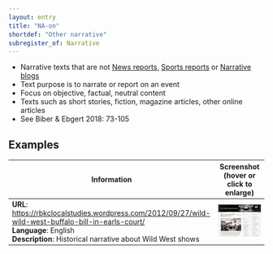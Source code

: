 ```yaml
---
layout: entry
title: "NA-on"
shortdef: "Other narrative"
subregister_of: Narrative
---
```


- Narrative texts that are not [News reports](NA-ne), [Sports reports](NA-sr) or [Narrative blogs](NA-nb) 
- Text purpose is to narrate or report on an event
- Focus on objective, factual, neutral content
- Texts such as short stories, fiction, magazine articles, other online articles
- See Biber & Ebgert 2018: 73-105

<!-- details -->

## Examples

<!-- START GENERATED SCREENSHOT GALLERY -->
<!--     NOTE: this screenshot gallery is automatically generated.       -->
<!--     Please avoid modifying it manually: any changes will be         -->
<!--     overwritten the next time the generation script is run.         -->
<table class="website-examples">
  <thead>
    <tr>
      <th class="website-examples-col-1">Information</th>
      <th class="website-examples-col-2">Screenshot (hover or click to enlarge)</th>
    </tr>
  </thead>
  <tbody>
    <tr>
      <td>
        <div class="img-url"><b>URL</b>: <a href="https://rbkclocalstudies.wordpress.com/2012/09/27/wild-wild-west-buffalo-bill-in-earls-court/">https://rbkclocalstudies.wordpress.com/2012/09/27/wild-wild-west-buffalo-bill-in-earls-court/</a></div>
        <div class="img-info"><b>Language</b>: English</div>
        <div class="img-info"><b>Description</b>: Historical narrative about Wild West shows</div>
      </td>
      <td><a href="../static/screenshots/NA-on/rbkclocalstudies.wordpress.com_2012_09_27_wild-wild-west-buffalo-bill-in-earls-court--2048x1536.png"><img class="thumbnail" src="../static/screenshots/NA-on/rbkclocalstudies.wordpress.com_2012_09_27_wild-wild-west-buffalo-bill-in-earls-court--2048x1536.png" alt="screenshot of rbkclocalstudies.wordpress.com_2012_09_27_wild-wild-west-buffalo-bill-in-earls-court--2048x1536"></a></td>
    </tr>
  </tbody>
</table>
<!-- END GENERATED SCREENSHOT GALLERY -->
